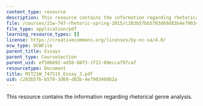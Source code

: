 ```yaml
---
content_type: resource
description: This resource contains the information regarding rhetorical genre analysis.
file: /courses/21w-747-rhetoric-spring-2015/c203b57bb5703d69d83b4e7903460b2a_MIT21W_747S15_Essay_3.pdf
file_type: application/pdf
learning_resource_types: []
license: https://creativecommons.org/licenses/by-nc-sa/4.0/
ocw_type: OCWFile
parent_title: Essays
parent_type: CourseSection
parent_uid: ef506692-ad58-88f3-1f22-09eccaf97caf
resourcetype: Document
title: MIT21W_747S15_Essay_3.pdf
uid: c203b57b-b570-3d69-d83b-4e7903460b2a
---
```

This resource contains the information regarding rhetorical genre analysis.